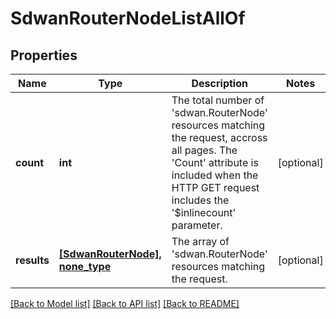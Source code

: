 # SdwanRouterNodeListAllOf

## Properties
Name | Type | Description | Notes
------------ | ------------- | ------------- | -------------
**count** | **int** | The total number of &#39;sdwan.RouterNode&#39; resources matching the request, accross all pages. The &#39;Count&#39; attribute is included when the HTTP GET request includes the &#39;$inlinecount&#39; parameter. | [optional] 
**results** | [**[SdwanRouterNode], none_type**](SdwanRouterNode.md) | The array of &#39;sdwan.RouterNode&#39; resources matching the request. | [optional] 

[[Back to Model list]](../README.md#documentation-for-models) [[Back to API list]](../README.md#documentation-for-api-endpoints) [[Back to README]](../README.md)


